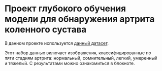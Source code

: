 # Проект глубокого обучения модели для обнаружения артрита коленного сустава

В данном проекте используется [данный датасет](https://www.kaggle.com/datasets/hafiznouman786/annotated-dataset-for-knee-arthritis-detection/code).

Этот набор данных включает изображения, классифицированные по пяти стадиям артрита: нормальный, сомнительный, легкий, умеренный и тяжелый.
С результатами можно ознакомиться в блокноте.
